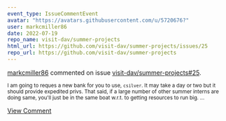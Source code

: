 ```yaml
---
event_type: IssueCommentEvent
avatar: "https://avatars.githubusercontent.com/u/5720676?"
user: markcmiller86
date: 2022-07-19
repo_name: visit-dav/summer-projects
html_url: https://github.com/visit-dav/summer-projects/issues/25
repo_url: https://github.com/visit-dav/summer-projects
---
```


<a href='https://github.com/markcmiller86' target='_blank'>markcmiller86</a> commented on issue <a href='https://github.com/visit-dav/summer-projects/issues/25' target='_blank'>visit-dav/summer-projects#25</a>.

<small>I am going to reques a new bank for you to use, `csilver`. It may take a day or two but it should provide expedited privs. That said, if a large number of other summer interns are doing same, you'll just be in the same boat w.r.t. to getting resources to run big....</small>

<a href='https://github.com/visit-dav/summer-projects/issues/25' target='_blank'>View Comment</a>